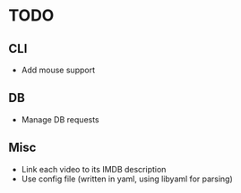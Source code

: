 TODO
====

CLI
---
* Add mouse support

DB
--
* Manage DB requests

Misc
----
* Link each video to its IMDB description
* Use config file (written in yaml, using libyaml for parsing)
